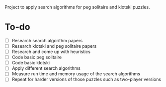 Project to apply search algorithms for peg solitaire and klotski puzzles.

# To-do
- [ ] Research search algorithm papers
- [ ] Research klotski and peg solitaire papers
- [ ] Research and come up with heuristics
- [ ] Code basic peg solitaire
- [ ] Code basic klotski
- [ ] Apply different search algorithms
- [ ] Measure run time and memory usage of the search algorithms
- [ ] Repeat for harder versions of those puzzles such as two-player versions
